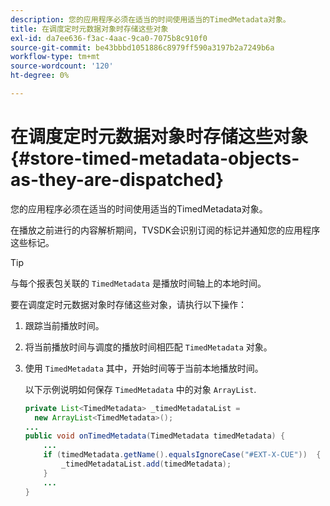 ```yaml
---
description: 您的应用程序必须在适当的时间使用适当的TimedMetadata对象。
title: 在调度定时元数据对象时存储这些对象
exl-id: da7ee636-f3ac-4aac-9ca0-7075b8c910f0
source-git-commit: be43bbbd1051886c8979ff590a3197b2a7249b6a
workflow-type: tm+mt
source-wordcount: '120'
ht-degree: 0%

---
```


# 在调度定时元数据对象时存储这些对象 {#store-timed-metadata-objects-as-they-are-dispatched}

您的应用程序必须在适当的时间使用适当的TimedMetadata对象。

在播放之前进行的内容解析期间，TVSDK会识别订阅的标记并通知您的应用程序这些标记。

>[!TIP]
>
>与每个报表包关联的 `TimedMetadata` 是播放时间轴上的本地时间。

要在调度定时元数据对象时存储这些对象，请执行以下操作：

1. 跟踪当前播放时间。
1. 将当前播放时间与调度的播放时间相匹配 `TimedMetadata` 对象。

1. 使用 `TimedMetadata` 其中，开始时间等于当前本地播放时间。

   以下示例说明如何保存 `TimedMetadata` 中的对象 `ArrayList`.

   ```java
   private List<TimedMetadata> _timedMetadataList =  
     new ArrayList<TimedMetadata>(); 
   ... 
   public void onTimedMetadata(TimedMetadata timedMetadata) { 
       ... 
       if (timedMetadata.getName().equalsIgnoreCase("#EXT-X-CUE"))  { 
           _timedMetadataList.add(timedMetadata); 
       } 
       ... 
   }
   ```
